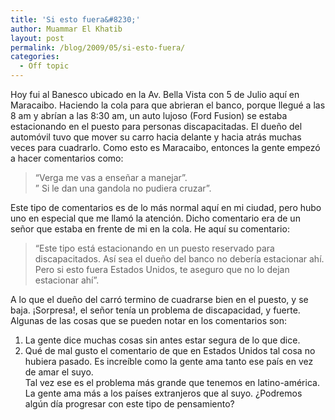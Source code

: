 ```yaml
---
title: 'Si esto fuera&#8230;'
author: Muammar El Khatib
layout: post
permalink: /blog/2009/05/si-esto-fuera/
categories:
  - Off topic
---
```

Hoy fui al Banesco ubicado en la Av. Bella Vista con 5 de Julio aquí en Maracaibo. Haciendo la cola para que abrieran el banco, porque llegué a las 8 am y abrían a las 8:30 am, un auto lujoso (Ford Fusion) se estaba estacionando en el puesto para personas discapacitadas. El dueño del automóvil tuvo que mover su carro hacia delante y hacia atrás muchas veces para cuadrarlo. Como esto es Maracaibo, entonces la gente empezó a hacer comentarios como:

> &#8220;Verga me vas a enseñar a manejar&#8221;.  
> &#8221; Si le dan una gandola no pudiera cruzar&#8221;. 

Este tipo de comentarios es de lo más normal aquí en mi ciudad, pero hubo uno en especial que me llamó la atención. Dicho comentario era de un señor que estaba en frente de mi en la cola. He aquí su comentario:

> &#8220;Este tipo está estacionando en un puesto reservado para discapacitados. Así sea el dueño del banco no debería estacionar ahí. Pero si esto fuera Estados Unidos, te aseguro que no lo dejan estacionar ahí&#8221;.

A lo que el dueño del carró termino de cuadrarse bien en el puesto, y se baja. ¡Sorpresa!, el señor tenía un problema de discapacidad, y fuerte. Algunas de las cosas que se pueden notar en los comentarios son:  
1) La gente dice muchas cosas sin antes estar segura de lo que dice.  
2) Qué de mal gusto el comentario de que en Estados Unidos tal cosa no hubiera pasado. Es increíble como la gente ama tanto ese país en vez de amar el suyo.  
Tal vez ese es el problema más grande que tenemos en latino-américa. La gente ama más a los países extranjeros que al suyo. ¿Podremos algún día progresar con este tipo de pensamiento?